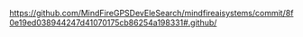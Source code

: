 https://github.com/MindFireGPSDevEleSearch/mindfireaisystems/commit/8f0e19ed038944247d41070175cb86254a198331#.github/